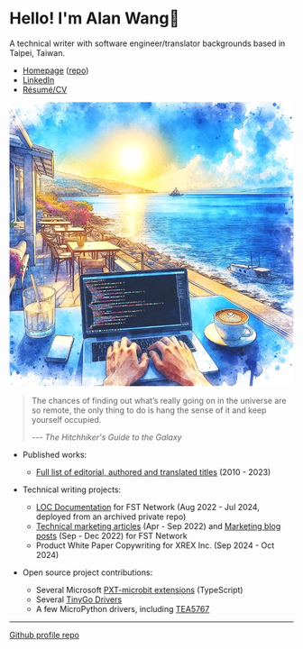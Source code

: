 # Hello! I'm Alan Wang👋

A technical writer with software engineer/translator backgrounds based in Taipei, Taiwan.

- [Homepage](https://alankrantas.github.io/) ([repo](https://github.com/alankrantas/alankrantas.github.io))
- [LinkedIn](https://www.linkedin.com/in/alankrantas/)
- [Résumé/CV](https://www.cake.me/krantas)

![profile](profile.jpg)

> The chances of finding out what’s really going on in the universe are so remote, the only thing to do is hang the sense of it and keep yourself occupied.
> 
> --- _The Hitchhiker's Guide to the Galaxy_

- Published works:
  - [Full list of editorial, authored and translated titles](https://github.com/alankrantas/alankrantas/blob/main/works/published.md) (2010 - 2023)

- Technical writing projects:
  - [LOC Documentation](https://loc-documentation.vercel.app/) for FST Network (Aug 2022 - Jul 2024, deployed from an archived private repo)
  - [Technical marketing articles](https://medium.com/fstnetwork) (Apr - Sep 2022) and [Marketing blog posts](https://www.fst.network/blog) (Sep - Dec 2022) for FST Network
  - Product White Paper Copywriting for XREX Inc. (Sep 2024 - Oct 2024)

- Open source project contributions:
  - Several Microsoft [PXT-microbit extensions](https://makecode.microbit.org/extensions) (TypeScript)
  - Several [TinyGo Drivers](https://pkg.go.dev/tinygo.org/x/drivers)
  - A few MicroPython drivers, including [TEA5767](https://github.com/alankrantas/micropython-TEA5767)

---

[Github profile repo](https://github.com/alankrantas/alankrantas)
